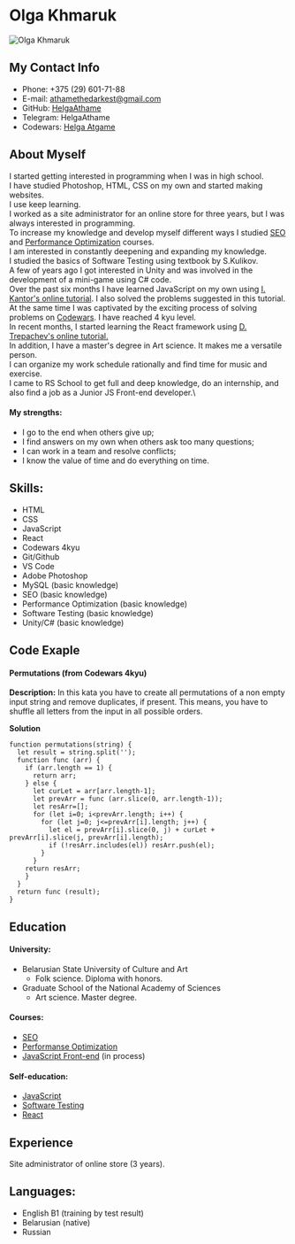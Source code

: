 # Olga Khmaruk
![Olga Khmaruk](https://i.postimg.cc/pT8YHQT1/1556176377.jpg)

## My Contact Info
- Phone: +375 (29) 601-71-88
- E-mail: [athamethedarkest@gmail.com](mailto:athamethedarkest@gmail.com)
- GitHub: [HelgaAthame](https://github.com/HelgaAthame)
- Telegram: HelgaAthame
- Codewars: [Helga Atgame](https://www.codewars.com/users/HelgaAthame)
## About Myself
I started getting interested in programming when I was in high school. \
I have studied Photoshop, HTML, CSS on my own and started making websites.\
I use keep learning.\
I worked as a site administrator for an online store for three years, but I was always interested in programming.\
To increase my knowledge and develop myself different ways I studied [SEO](https://proseo.by/kursy/) and [Performance Optimization](https://training.epam.com/Training/Details/2957?lang=en) courses. \
I am interested in constantly deepening and expanding my knowledge. \
I studied the basics of Software Testing using textbook by S.Kulikov. \
A few of years ago I got interested in Unity and was involved in the development of a mini-game using C# code. \
Over the past six months I have learned JavaScript on my own using [I. Kantor's online tutorial](https://learn.javascript.ru/). I also solved the problems suggested in this tutorial. \
At the same time I was captivated by the exciting process of solving problems on [Codewars](https://www.codewars.com/users/HelgaAthame). I have reached 4 kyu level. \
In recent months, I started learning the React framework using [D. Trepachev's online tutorial.](http://old.code.mu/books/advanced/javascript/react/)\
In addition, I have a master's degree in Art science. It makes me a versatile person.\
I can organize my work schedule rationally and find time for music and exercise.\
I came to RS School to get full and deep knowledge, do an internship, and also find a job as a Junior JS Front-end developer.\

#### My strengths:
- I go to the end when others give up;
- I find answers on my own when others ask too many questions;
- I can work in a team and resolve conflicts;
- I know the value of time and do everything on time.

## Skills:
+ HTML
+ CSS
+ JavaScript
+ React
+ Codewars 4kyu
+ Git/Github
+ VS Code
+ Adobe Photoshop
+ MySQL (basic knowledge)
+ SEO (basic knowledge)
+ Performance Optimization (basic knowledge)
+ Software Testing (basic knowledge)
+ Unity/C# (basic knowledge)

## Code Exaple
#### Permutations (from Codewars 4kyu)
**Description:**
In this kata you have to create all permutations of a non empty input string and remove duplicates, if present. This means, you have to shuffle all letters from the input in all possible orders.

**Solution**
```
function permutations(string) {
  let result = string.split('');
  function func (arr) {
    if (arr.length == 1) {
      return arr;
    } else {
      let curLet = arr[arr.length-1];
      let prevArr = func (arr.slice(0, arr.length-1));
      let resArr=[];
      for (let i=0; i<prevArr.length; i++) {
        for (let j=0; j<=prevArr[i].length; j++) {
          let el = prevArr[i].slice(0, j) + curLet + prevArr[i].slice(j, prevArr[i].length);
          if (!resArr.includes(el)) resArr.push(el);
        }
      }
    return resArr;
    }
  }
  return func (result);
}
```

## Education
#### University:
- Belarusian State University of Culture and Art
   + Folk science. Diploma with honors.
- Graduate School of the National Academy of Sciences
   + Art science. Master degree.
#### Courses:
- [SEO](https://proseo.by/kursy/)
- [Performanse Optimization](https://training.epam.com/Training/Details/2957?lang=en)
- [JavaScript Front-end](https://rs.school/js/) (in process)

#### Self-education:
- [JavaScript](https://learn.javascript.ru/)
- [Software Testing]()
- [React](http://old.code.mu/books/advanced/javascript/react/)

## Experience
Site administrator of online store (3 years).

## Languages:
+ English B1 (training by test result)
+ Belarusian (native)
+ Russian

